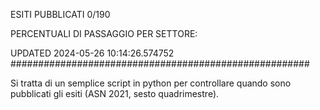 ESITI PUBBLICATI 0/190 

PERCENTUALI DI PASSAGGIO PER SETTORE:

UPDATED 2024-05-26 10:14:26.574752
###################################################### 

Si tratta di un semplice script in python per controllare quando sono pubblicati gli esiti (ASN 2021, sesto quadrimestre).

